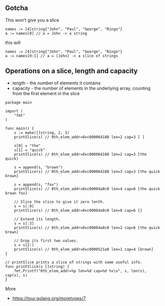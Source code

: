 ## Gotcha

This won't give you a slice

```
names := [4]string{"John", "Paul", "George", "Ringo"}
a := names[0] // a = John -> a string
```

this will

```
names := [4]string{"John", "Paul", "George", "Ringo"}
a := names[0:1] // a = [John] -> a slice of strings
```

## Operations on a slice, length and capacity

* length - the number of elements it contains
* capacity - the number of elements in the underlying array, counting from the first element in the slice

```
package main

import (
	"fmt"
)

func main() {
	s := make([]string, 2, 3)
	printSlice(s) // 0th_elem_addr=0xc000064180 len=2 cap=3 [ ]

	s[0] = "the"
	s[1] = "quick"
	printSlice(s) // 0th_elem_addr=0xc000064180 len=2 cap=3 [the quick]

	s = append(s, "brown")
	printSlice(s) // 0th_elem_addr=0xc000064180 len=3 cap=3 [the quick brown]

	s = append(s, "fox")
	printSlice(s) // 0th_elem_addr=0xc00004a0c0 len=4 cap=6 [the quick brown fox]

	// Slice the slice to give it zero lenth.
	s = s[:0]
	printSlice(s) // 0th_elem_addr=0xc00004a0c0 len=0 cap=6 []

	// Extend its length.
	s = s[:3]
	printSlice(s) // 0th_elem_addr=0xc00004a0c0 len=2 cap=6 [the quick brown]

	// Drop its first two values.
	s = s[2:]
	printSlice(s) // 0th_elem_addr=0xc0000521a0 len=1 cap=4 [brown]
}

// printSlice prints a slice of strings with some useful info.
func printSlice(s []string) {
	fmt.Printf("0th_elem_addr=%p len=%d cap=%d %v\n", s, len(s), cap(s), s)
}
```

More

* https://tour.golang.org/moretypes/7
